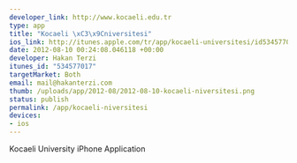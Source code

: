 ```yaml
--- 
developer_link: http://www.kocaeli.edu.tr
type: app
title: "Kocaeli \xC3\x9Cniversitesi"
ios_link: http://itunes.apple.com/tr/app/kocaeli-universitesi/id534577017
date: 2012-08-10 00:24:08.046118 +00:00
developer: Hakan Terzi
itunes_id: "534577017"
targetMarket: Both
email: mail@hakanterzi.com
thumb: /uploads/app/2012-08/2012-08-10-kocaeli-niversitesi.png
status: publish
permalink: /app/kocaeli-niversitesi
devices: 
- ios
---
```


Kocaeli University iPhone Application
